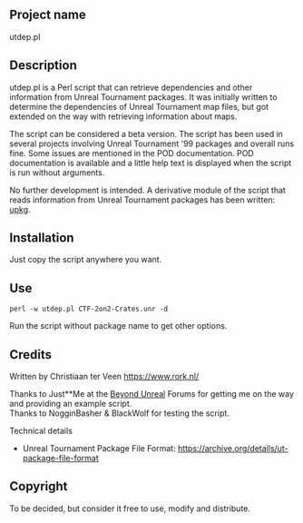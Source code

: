 ## Project name

utdep.pl

## Description

utdep.pl is a Perl script that can retrieve dependencies and other information from Unreal Tournament packages. It was initially written to determine the dependencies of Unreal Tournament map files, but got extended on the way with retrieving information about maps.

The script can be considered a beta version. The script has been used in several projects involving Unreal Tournament '99 packages and overall runs fine. Some issues are mentioned in the POD documentation. POD documentation is available and a little help text is displayed when the script is run without arguments.

No further development is intended. A derivative module of the script that reads information from Unreal Tournament packages has been written: [upkg](https://github.com/cterveen/upkg).

## Installation

Just copy the script anywhere you want.

## Use

`perl -w utdep.pl CTF-2on2-Crates.unr -d`

Run the script without package name to get other options.

## Credits

Written by Christiaan ter Veen <https://www.rork.nl/>

Thanks to Just**Me at the [Beyond Unreal](https://www.beyondunreal.com/) Forums for getting me on the way and providing an example script.  
Thanks to NogginBasher & BlackWolf for testing the script.

Technical details

- Unreal Tournament Package File Format: <https://archive.org/details/ut-package-file-format>

## Copyright

To be decided, but consider it free to use, modify and distribute.
